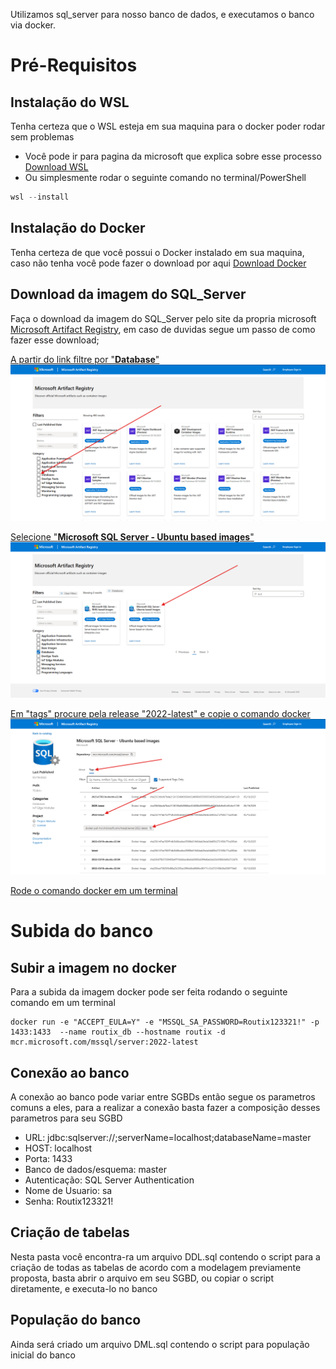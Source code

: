 Utilizamos sql_server para nosso banco de dados, e executamos o banco via docker.

# Pré-Requisitos

## Instalação do WSL
Tenha certeza que o WSL esteja em sua maquina para o docker poder rodar sem problemas

- Você pode ir para pagina da microsoft que explica sobre esse processo [Download WSL](https://learn.microsoft.com/pt-br/windows/wsl/install)
- Ou simplesmente rodar o seguinte comando no terminal/PowerShell
```PowerShell 
wsl --install
```

## Instalação do Docker
Tenha certeza de que você possui o Docker instalado em sua maquina, caso não tenha você pode fazer o download por aqui [Download Docker](https://www.docker.com/products/docker-desktop/)

## Download da imagem do SQL_Server
Faça o download da imagem do SQL_Server pelo site da propria microsoft [Microsoft Artifact Registry](https://mcr.microsoft.com), em caso de duvidas segue um passo de como fazer esse download;

<ins>A partir do link filtre por "**Database**"</ins>
![db_tutorial_1](../../docs/images/db_tutorial_1.png)

<ins>Selecione "**Microsoft SQL Server - Ubuntu based images**"</ins>
![db_tutorial_2](docs/images/db_tutorial_2.png)

<ins>Em "tags" procure pela release "2022-latest" e copie o comando docker</ins>
![db_tutorial_3](docs/images/db_tutorial_3.png)

<ins>Rode o comando docker em um terminal</ins>

# Subida do banco

## Subir a imagem no docker

Para a subida da imagem docker pode ser feita rodando o seguinte comando em um terminal
```PoweShell
docker run -e "ACCEPT_EULA=Y" -e "MSSQL_SA_PASSWORD=Routix123321!" -p 1433:1433  --name routix_db --hostname routix -d mcr.microsoft.com/mssql/server:2022-latest
```

## Conexão ao banco
A conexão ao banco pode variar entre SGBDs então segue os parametros comuns a eles, para a realizar a conexão basta fazer a composição desses parametros para seu SGBD

- URL: jdbc:sqlserver://;serverName=localhost;databaseName=master
- HOST: localhost
- Porta: 1433
- Banco de dados/esquema: master
- Autenticação: SQL Server Authentication
- Nome de Usuario: sa
- Senha: Routix123321!

## Criação de tabelas
Nesta pasta você encontra-ra um arquivo DDL.sql contendo o script para a criação de todas as tabelas de acordo com a modelagem previamente proposta, basta abrir o arquivo em seu SGBD, ou copiar o script diretamente, e executa-lo no banco

## População do banco
Ainda será criado um arquivo DML.sql contendo o script para população inicial do banco
